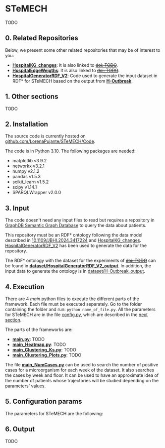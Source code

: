 # STeMECH

TODO

## 0. Related Repositories
Below, we present some other related repositories that may be of interest to you:
- [**HospitalKG_changes**](https://github.com/LorenaPujante/HospitalKG_Changes): It is also linked to [~~doi: TODO~~](NULL).
- [**HospitalEdgeWeigths**](https://github.com/LorenaPujante/HospitalEdgeWeigths): It is also linked to [~~doi: TODO~~](NULL).
- [**HospitalGeneratorRDF_V2**](https://github.com/LorenaPujante/HospitalGeneratorRDF_V2): Code used to generate the input dataset in RDF* for STeMECH based on the output from [**H-Outbreak**](https://github.com/denissekim/Simulation-Model).


## 1. Other sections
TODO


## 2. Installation
The source code is currently hosted on [github.com/LorenaPujante/STeMECH/Code](https://github.com/LorenaPujante/STeMECH/Code).

The code is in Python 3.10. The following packages are needed:
- matplotlib v3.9.2
- networkx v3.2.1
- numpy v2.1.2
- pandas v1.5.3
- scikit_learn v1.5.2
- scipy v1.14.1
- SPARQLWrapper v2.0.0
 

## 3. Input
The code doesn't need any input files to read but requires a repository in [GraphDB Semantic Graph Database](https://www.ontotext.com/products/graphdb/) to query the data about patients. 

This repository must be an RDF* ontology following the data model described in [10.1109/JBHI.2024.3417224](https://ieeexplore.ieee.org/document/10568325) and [HospitalKG_changes](https://github.com/LorenaPujante/HospitalKG_Changes). [HospitalGeneratorRDF_V2](https://github.com/LorenaPujante/HospitalGeneratorRDF_V2) has been used to generate the data for the repository.

The RDF* ontology with the dataset for the experiments of [~~doi: TODO~~](NULL) can be found in [**dataset/HospitalGeneratorRDF_V2_output**](https://github.com/LorenaPujante/STeMECH/tree/main/dataset/HospitalGeneratorRDF_V2_output). In addition, the input data to generate the ontology is in [dataset/H-Outbreak_output](https://github.com/LorenaPujante/STeMECH/tree/main/dataset/H-Outbreak_output).


## 4. Execution
There are 4 _main_ python files to execute the different parts of the framework. Each file must be executed separately. Go to the folder containing the folder and run: `python name_of_file.py`. All the parameters for STeMECH are in the file [config.py](https://github.com/LorenaPujante/STeMECH/blob/main/Code/config.py), which are described in the [next section](#5-configuration-params).

The parts of the frameworks are:
- [**main.py**](https://github.com/LorenaPujante/STeMECH/blob/main/Code/main.py): TODO
- [**main_Heatmap.py**](https://github.com/LorenaPujante/STeMECH/blob/main/Code/main_Heatmap.py): TODO
- [**main_Clustering_Ks.py**](https://github.com/LorenaPujante/STeMECH/blob/main/Code/main_Clustering_Ks.py): TODO
- [**main_Clustering_Plots.py**](https://github.com/LorenaPujante/STeMECH/blob/main/Code/main_Clustering_Plots.py): TODO

The file [**main_NumCases.py**](https://github.com/LorenaPujante/STeMECH/blob/main/Code/main_NumCases.py) can be used to search the number of positive cases for a microorganism for each week of the dataset. It also searches the cases by week and floor. It can be used to have an approximate idea of the number of patients whose trajectories will be studied depending on the parameters' values.  


## 5. Configuration params
The parameters for STeMECH are the following:


## 6. Output
TODO
